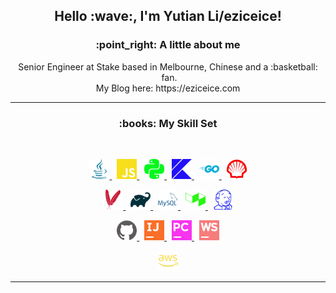 <h2 align="center">Hello :wave:, I'm Yutian Li/eziceice!</h2>

<h3 align="center">:point_right: A little about me</h3>

<p align="center">
    Senior Engineer at Stake based in Melbourne,
    Chinese and 
    a :basketball: &nbsp;fan.
    <br> My Blog here: https://eziceice.com
</p>

<hr />

<h3 align="center">:books: My Skill Set</h3>

<br />

<p align="center">
    <a title="Java" href="https://github.com/eziceice?tab=repositories&language=java">
        <img alt="Java" height="32px" src="https://raw.githubusercontent.com/eziceice/eziceice/master/icons/java.svg" />
    </a>
    &nbsp;
    <a title="JavaScript" href="https://github.com/eziceice?tab=repositories&language=javascript">
        <img alt="Java Script" height="32px" src="https://raw.githubusercontent.com/eziceice/eziceice/master/icons/javascript.svg" />
    </a>
    &nbsp;
    <a title="Python" href="https://github.com/eziceice?tab=repositories&language=python">
        <img alt="Python" height="32px" src="https://raw.githubusercontent.com/eziceice/eziceice/master/icons/python.svg" />
    </a>
    &nbsp;
    <a title="Kotlin" href="https://github.com/eziceice?tab=repositories&language=kotlin">
        <img alt="Kotlin" height="32px" src="https://raw.githubusercontent.com/eziceice/eziceice/master/icons/kotlin.svg" />
    </a>
    &nbsp;
    <a title="Go" href="https://github.com/eziceice?tab=repositories&language=go">
        <img alt="Go" height="32px" src="https://raw.githubusercontent.com/eziceice/eziceice/master/icons/go.svg" />
    </a>
    &nbsp;
    <a title="Shell" href="https://github.com/eziceice?tab=repositories&language=shell">
        <img alt="Shell" height="32px" src="https://raw.githubusercontent.com/eziceice/eziceice/master/icons/shell.svg" />
    </a>
</p>

<p align="center">
    <a title="Apache Maven" href="https://maven.apache.org/">
        <img alt="Maven" height="32px" src="https://raw.githubusercontent.com/eziceice/eziceice/master/icons/maven.svg" />
    </a>
    &nbsp;
    <a title="Gradle" href="https://gradle.org/">
        <img alt="Gradle" height="32px" src="https://raw.githubusercontent.com/eziceice/eziceice/master/icons/gradle.svg" />
    </a>
    &nbsp;
    <a title="MySQL" href="https://www.mysql.com/">
        <img alt="MySQL" height="32px" src="https://raw.githubusercontent.com/eziceice/eziceice/master/icons/mysql.svg" />
    </a>
    &nbsp;
    <a title="BuildKite" href="https://www.buildkite.com/">
        <img alt="BuildKite" height="32px" src="https://raw.githubusercontent.com/eziceice/eziceice/master/icons/buildkite.svg" />
    </a>
    &nbsp;
    <a title="Jenkins" href="https://www.jenkins.io/">
        <img alt="Jenkins" height="32px" src="https://raw.githubusercontent.com/eziceice/eziceice/master/icons/jenkins.svg" />
    </a>
</p>

<p align="center">
    <a title="GitHub" href="https://github.com/">
        <img alt="GitHub" height="32px" src="https://raw.githubusercontent.com/eziceice/eziceice/master/icons/github.svg" />
    </a>
    &nbsp;
    <a title="IntelliJ IDEA" href="https://www.jetbrains.com/idea/">
        <img alt="IntelliJ IDEA" height="32px" src="https://raw.githubusercontent.com/eziceice/eziceice/master/icons/intellijidea.svg" />
    </a>
    &nbsp;
    <a title="PyCharm" href="https://www.jetbrains.com/pycharm/">
        <img alt="PyCharm" height="32px" src="https://raw.githubusercontent.com/eziceice/eziceice/master/icons/pycharm.svg" />
    </a>
    &nbsp;
    <a title="WebStorm" href="https://www.jetbrains.com/webstorm/">
        <img alt="WebStorm" height="32px" src="https://raw.githubusercontent.com/eziceice/eziceice/master/icons/webstorm.svg" />
    </a>
</p>

<p align="center">
    <a title="AWS" href="https://aws.amazon.com/">
        <img alt="GitHub" height="32px" src="https://raw.githubusercontent.com/eziceice/eziceice/master/icons/amazonaws.svg" />
    </a>
</p>

<hr />
